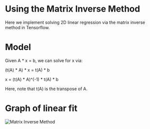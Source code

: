 # Using the Matrix Inverse Method

Here we implement solving 2D linear regression via the matrix inverse method in Tensorflow.

# Model

Given A * x = b, we can solve for x via:

(t(A) * A) * x = t(A) * b

x = (t(A) * A)^(-1) * t(A) * b

Here, note that t(A) is the transpose of A.

# Graph of linear fit

![Matrix Inverse Method](http://fromdata.org/wp-content/uploads/2016/07/B05480_03_01.png "Matrix Inverse Method")
